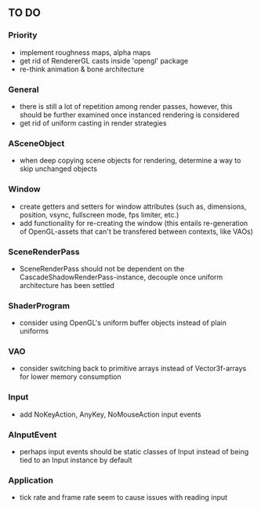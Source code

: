 ## TO DO

### Priority
- implement roughness maps, alpha maps
- get rid of RendererGL casts inside 'opengl' package
- re-think animation & bone architecture

### General
- there is still a lot of repetition among render passes, however, this should be further examined once instanced rendering is considered
- get rid of uniform casting in render strategies

### ASceneObject
- when deep copying scene objects for rendering, determine a way to skip unchanged objects

### Window
- create getters and setters for window attributes (such as, dimensions, position, vsync, fullscreen mode, fps limiter, etc.)
- add functionality for re-creating the window (this entails re-generation of OpenGL-assets that can't be transfered between contexts, like VAOs)

### SceneRenderPass
- SceneRenderPass should not be dependent on the CascadeShadowRenderPass-instance, decouple once uniform architecture has been settled

### ShaderProgram
- consider using OpenGL's uniform buffer objects instead of plain uniforms

### VAO
- consider switching back to primitive arrays instead of Vector3f-arrays for lower memory consumption

### Input
- add NoKeyAction, AnyKey, NoMouseAction input events

### AInputEvent
- perhaps input events should be static classes of Input instead of being tied to an Input instance by default

### Application
- tick rate and frame rate seem to cause issues with reading input
